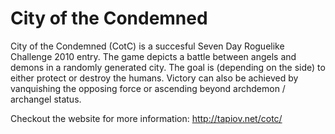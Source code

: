 City of the Condemned
=====================

City of the Condemned (CotC) is a succesful Seven Day Roguelike Challenge 2010 entry. The game depicts a battle between angels and demons in a randomly generated city. The goal is (depending on the side) to either protect or destroy the humans. Victory can also be achieved by vanquishing the opposing force or ascending beyond archdemon / archangel status.

Checkout the website for more information: http://tapiov.net/cotc/
